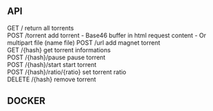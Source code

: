 API   
---   
GET / return all torrents   
POST /torrent add torrent
    - Base46 buffer in html request content
    - Or multipart file (name file) 
POST /url add magnet torrent   
GET /{hash} get torrent informations   
POST /{hash}/pause pause torrent   
POST /{hash}/start start torrent   
POST /{hash}/ratio/{ratio} set torrent ratio   
DELETE /{hash} remove torrent
   
DOCKER   
------   